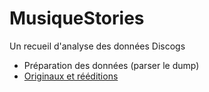 # MusiqueStories

Un recueil d'analyse des données Discogs

* Préparation des données (parser le dump)
* [Originaux et rééditions](https://benaventc.github.io/MusicStories/script03reedition.html)
